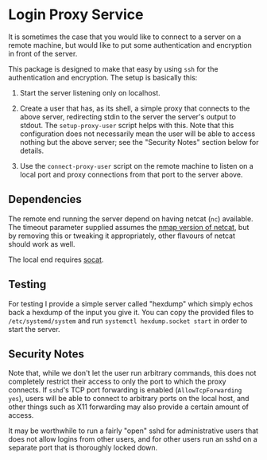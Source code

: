 Login Proxy Service
===================

It is sometimes the case that you would like to connect to a server on a
remote machine, but would like to put some authentication and encryption
in front of the server.

This package is designed to make that easy by using `ssh` for the
authentication and encryption. The setup is basically this:

1. Start the server listening only on localhost.

2. Create a user that has, as its shell, a simple proxy that connects to
the above server, redirecting stdin to the server the server's output to
stdout. The `setup-proxy-user` script helps with this. Note that this
configuration does not necessarily mean the user will be able to access
nothing but the above server; see the "Security Notes" section below for
details.

3. Use the `connect-proxy-user` script on the remote machine to listen
on a local port and proxy connections from that port to the server
above.


Dependencies
------------

The remote end running the server depend on having netcat (`nc`)
available. The timeout parameter supplied assumes the [nmap version of
netcat](https://nmap.org/ncat/), but by removing this or tweaking it
appropriately, other flavours of netcat should work as well.

The local end requires [socat](http://www.dest-unreach.org/socat/).


Testing
-------

For testing I provide a simple server called "hexdump" which simply
echos back a hexdump of the input you give it. You can copy the provided
files to `/etc/systemd/system` and run `systemctl hexdump.socket start`
in order to start the server.


Security Notes
--------------

Note that, while we don't let the user run arbitrary commands, this
does not completely restrict their access to only the port to which
the proxy connects. If `sshd`'s TCP port forwarding is enabled
(`AllowTcpForwarding yes`), users will be able to connect to arbitrary
ports on the local host, and other things such as X11 forwarding may
also provide a certain amount of access.

It may be worthwhile to run a fairly "open" sshd for administrative
users that does not allow logins from other users, and for other users
run an sshd on a separate port that is thoroughly locked down.
